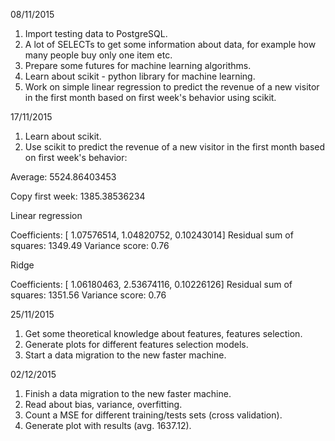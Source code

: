 
08/11/2015

1. Import testing data to PostgreSQL.
2. A lot of SELECTs to get some information about data, for example how many people buy only one item etc.
3. Prepare some futures for machine learning algorithms.
4. Learn about scikit - python library for machine learning.
5. Work on simple linear regression to predict the revenue of a new visitor in the first month based on first week's behavior using scikit.

17/11/2015
1. Learn about scikit.
2. Use scikit to predict the revenue of a new visitor in the first month based on first week's behavior:

Average:  5524.86403453 

Copy first week:  1385.38536234 

Linear regression 

Coefficients: 
[ 1.07576514,  1.04820752,  0.10243014]
Residual sum of squares: 1349.49
Variance score: 0.76


Ridge 

Coefficients: 
[ 1.06180463,  2.53674116,  0.10226126]
Residual sum of squares: 1351.56
Variance score: 0.76
 


25/11/2015

1. Get some theoretical knowledge about features, features selection.
2. Generate plots for different features selection models.
3. Start a data migration to the new faster machine.

02/12/2015

1. Finish a data migration to the new faster machine.
2. Read about bias, variance, overfitting.
3. Count a MSE for different training/tests sets (cross validation).
3. Generate plot with results (avg. 1637.12).
